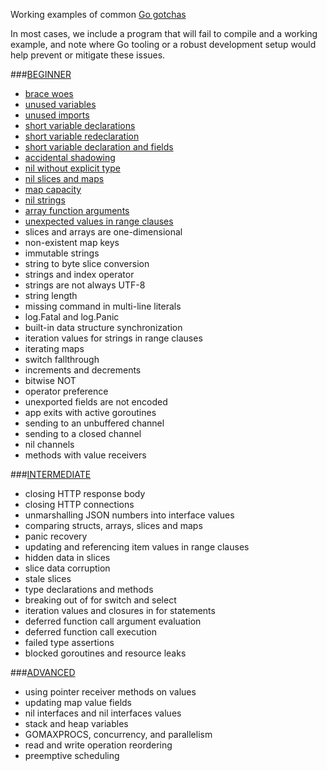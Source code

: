 Working examples of common [Go gotchas](http://devs.cloudimmunity.com/gotchas-and-common-mistakes-in-go-golang/)

In most cases, we include a program that will fail to compile and
a working example, and note where Go tooling or a robust development setup would help prevent or mitigate these issues.

###[BEGINNER](https://github.com/buddhamagnet/shades/tree/master/beginner)

* [brace woes](https://github.com/buddhamagnet/shades/tree/master/beginner/braces)
* [unused variables](https://github.com/buddhamagnet/shades/tree/master/beginner/unused_vars)
* [unused imports](https://github.com/buddhamagnet/shades/tree/master/beginner/unused_imports)
* [short variable declarations](https://github.com/buddhamagnet/shades/tree/master/beginner/short_dec)
* [short variable redeclaration](https://github.com/buddhamagnet/shades/tree/master/beginner/short_dec_redeclare)
* [short variable declaration and fields](https://github.com/buddhamagnet/shades/tree/master/beginner/short_dec_fields)
* [accidental shadowing](https://github.com/buddhamagnet/shades/tree/master/beginner/shadow)
* [nil without explicit type](https://github.com/buddhamagnet/shades/tree/master/beginner/nil_type)
* [nil slices and maps](https://github.com/buddhamagnet/shades/tree/master/beginner/nil_collections)
* [map capacity](https://github.com/buddhamagnet/shades/tree/master/beginner/map_cap)
* [nil strings](https://github.com/buddhamagnet/shades/tree/master/beginner/nil_strings)
* [array function arguments](https://github.com/buddhamagnet/shades/tree/master/beginner/array_values)
* [unexpected values in range clauses](https://github.com/buddhamagnet/shades/tree/master/beginner/range_values)
* slices and arrays are one-dimensional
* non-existent map keys
* immutable strings
* string to byte slice conversion
* strings and index operator
* strings are not always UTF-8
* string length
* missing command in multi-line literals
* log.Fatal and log.Panic
* built-in data structure synchronization
* iteration values for strings in range clauses
* iterating maps
* switch fallthrough
* increments and decrements
* bitwise NOT
* operator preference
* unexported fields are not encoded
* app exits with active goroutines
* sending to an unbuffered channel
* sending to a closed channel
* nil channels
* methods with value receivers

###[INTERMEDIATE](https://github.com/buddhamagnet/shades/tree/master/intermediate)

* closing HTTP response body
* closing HTTP connections
* unmarshalling JSON numbers into interface values
* comparing structs, arrays, slices and maps
* panic recovery
* updating and referencing item values in range clauses
* hidden data in slices
* slice data corruption
* stale slices
* type declarations and methods
* breaking out of for switch and select
* iteration values and closures in for statements
* deferred function call argument evaluation
* deferred function call execution
* failed type assertions
* blocked goroutines and resource leaks

###[ADVANCED](https://github.com/buddhamagnet/shades/tree/master/advanced)

* using pointer receiver methods on values
* updating map value fields
* nil interfaces and nil interfaces values
* stack and heap variables
* GOMAXPROCS, concurrency, and parallelism
* read and write operation reordering
* preemptive scheduling